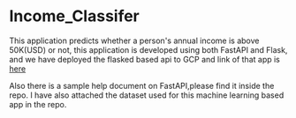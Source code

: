 # Income_Classifer
This application predicts whether a person's annual income is above 50K(USD) or not, this application is developed using both FastAPI and Flask, and we have deployed the flasked based api to GCP and link of that app is [here](https://income-classifier.el.r.appspot.com/)


Also there is a sample help document on FastAPI,please find it inside the repo. I have also attached the dataset used for this machine learning based app in the repo.
